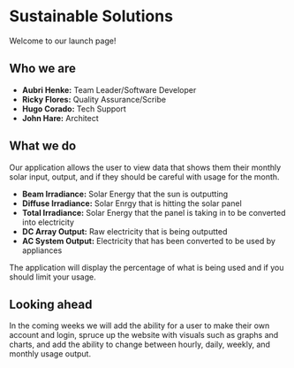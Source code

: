 # Sustainable Solutions
Welcome to our launch page!

## Who we are
  - **Aubri Henke:** Team Leader/Software Developer
  - **Ricky Flores:** Quality Assurance/Scribe
  - **Hugo Corado:** Tech Support
  - **John Hare:** Architect
  
## What we do
  Our application allows the user to view data that shows them their monthly solar input, output, and if they should be careful with usage for the month.
  
  - **Beam Irradiance:** Solar Energy that the sun is outputting
  - **Diffuse Irradiance:** Solar Enrgy that is hitting the solar panel
  - **Total Irradiance:** Solar Energy that the panel is taking in to be converted into electricity
  - **DC Array Output:** Raw electricity that is being outputted
  - **AC System Output:** Electricity that has been converted to be used by appliances
  
  The application will display the percentage of what is being used and if you should limit your usage.
  
## Looking ahead
  In the coming weeks we will add the ability for a user to make their own account and login, spruce up the website with visuals such as graphs and charts, and add the ability to change between hourly, daily, weekly, and monthly usage output.
